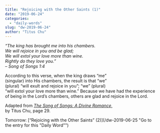 ```yaml
---
title: "Rejoicing with the Other Saints (1)"
date: "2019-06-24"
categories: 
  - "daily-words"
slug: "dw-2019-06-24"
author: "Titus Chu"
---
```


_“The king has brought me into his chambers._  
_We will rejoice in you and be glad;_  
_We will extol your love more than wine._  
_Rightly do they love you.”_  
_– Song of Songs 1:4_

According to this verse, when the king draws “me”  
(singular) into His chambers, the result is that “we”  
(plural) “will exult and rejoice in you”; “we” (plural)  
“will extol your love more than wine.” Because we have had the experience of being in the Lord’s chambers, others are glad and rejoice in the Lord.

Adapted from _[The Song of Songs: A Divine Romance,](/song-of-songs-dr/)_  
by Titus Chu, page 29.

Tomorrow: [“Rejoicing with the Other Saints” (2)](/dw-2019-06-25 "Go to the entry for this "Daily Word"")

